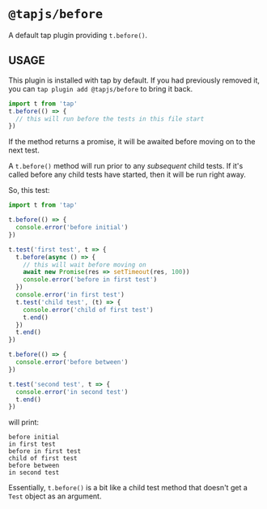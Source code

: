 # `@tapjs/before`

A default tap plugin providing `t.before()`.

## USAGE

This plugin is installed with tap by default. If you had
previously removed it, you can `tap plugin add @tapjs/before` to
bring it back.

```ts
import t from 'tap'
t.before(() => {
  // this will run before the tests in this file start
})
```

If the method returns a promise, it will be awaited before moving
on to the next test.

A `t.before()` method will run prior to any _subsequent_ child
tests. If it's called before any child tests have started, then
it will be run right away.

So, this test:

```js
import t from 'tap'

t.before(() => {
  console.error('before initial')
})

t.test('first test', t => {
  t.before(async () => {
    // this will wait before moving on
    await new Promise(res => setTimeout(res, 100))
    console.error('before in first test')
  })
  console.error('in first test')
  t.test('child test', (t) => {
    console.error('child of first test')
    t.end()
  })
  t.end()
})

t.before(() => {
  console.error('before between')
})

t.test('second test', t => {
  console.error('in second test')
  t.end()
})
```

will print:

```
before initial
in first test
before in first test
child of first test
before between
in second test
```

Essentially, `t.before()` is a bit like a child test method that
doesn't get a `Test` object as an argument.
